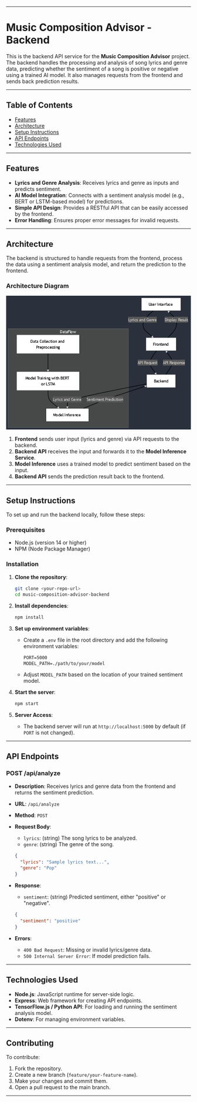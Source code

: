 
---

# Music Composition Advisor - Backend

This is the backend API service for the **Music Composition Advisor** project. The backend handles the processing and analysis of song lyrics and genre data, predicting whether the sentiment of a song is positive or negative using a trained AI model. It also manages requests from the frontend and sends back prediction results.

---

## Table of Contents

- [Features](#features)
- [Architecture](#architecture)
- [Setup Instructions](#setup-instructions)
- [API Endpoints](#api-endpoints)
- [Technologies Used](#technologies-used)

---

## Features

- **Lyrics and Genre Analysis**: Receives lyrics and genre as inputs and predicts sentiment.
- **AI Model Integration**: Connects with a sentiment analysis model (e.g., BERT or LSTM-based model) for predictions.
- **Simple API Design**: Provides a RESTful API that can be easily accessed by the frontend.
- **Error Handling**: Ensures proper error messages for invalid requests.

---

## Architecture

The backend is structured to handle requests from the frontend, process the data using a sentiment analysis model, and return the prediction to the frontend.

### Architecture Diagram

![Backend Architecture](..\AI_high_level_architecture.png)

1. **Frontend** sends user input (lyrics and genre) via API requests to the backend.
2. **Backend API** receives the input and forwards it to the **Model Inference Service**.
3. **Model Inference** uses a trained model to predict sentiment based on the input.
4. **Backend API** sends the prediction result back to the frontend.

---

## Setup Instructions

To set up and run the backend locally, follow these steps:

### Prerequisites

- Node.js (version 14 or higher)
- NPM (Node Package Manager)

### Installation

1. **Clone the repository**:
   ```bash
   git clone <your-repo-url>
   cd music-composition-advisor-backend
   ```

2. **Install dependencies**:
   ```bash
   npm install
   ```

3. **Set up environment variables**:
   - Create a `.env` file in the root directory and add the following environment variables:

     ```env
     PORT=5000
     MODEL_PATH=./path/to/your/model
     ```

   - Adjust `MODEL_PATH` based on the location of your trained sentiment model.

4. **Start the server**:
   ```bash
   npm start
   ```

5. **Server Access**:
   - The backend server will run at `http://localhost:5000` by default (if `PORT` is not changed).

---

## API Endpoints

### POST /api/analyze

- **Description**: Receives lyrics and genre data from the frontend and returns the sentiment prediction.
- **URL**: `/api/analyze`
- **Method**: `POST`
- **Request Body**:
  - `lyrics`: (string) The song lyrics to be analyzed.
  - `genre`: (string) The genre of the song.
  
  ```json
  {
    "lyrics": "Sample lyrics text...",
    "genre": "Pop"
  }
  ```

- **Response**:
  - `sentiment`: (string) Predicted sentiment, either "positive" or "negative".

  ```json
  {
    "sentiment": "positive"
  }
  ```

- **Errors**:
  - `400 Bad Request`: Missing or invalid lyrics/genre data.
  - `500 Internal Server Error`: If model prediction fails.

---

## Technologies Used

- **Node.js**: JavaScript runtime for server-side logic.
- **Express**: Web framework for creating API endpoints.
- **TensorFlow.js / Python API**: For loading and running the sentiment analysis model.
- **Dotenv**: For managing environment variables.

---

## Contributing

To contribute:

1. Fork the repository.
2. Create a new branch (`feature/your-feature-name`).
3. Make your changes and commit them.
4. Open a pull request to the main branch.

---
